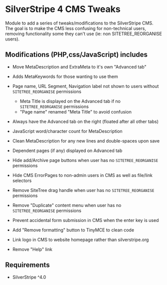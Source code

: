 # SilverStripe 4 CMS Tweaks
Module to add a series of tweaks/modifications to the SilverStripe CMS.
The goal is to make the CMS less confusing for non-technical users, removing
functionality some they can't use (ie: non SITETREE_REORGANISE users).

## Modifications (PHP,css/JavaScript) includes
- Move MetaDescription and ExtraMeta to it's own "Advanced tab"
- Adds MetaKeywords for those wanting to use them
- Page name, URL Segment, Navigation label not shown to users without `SITETREE_REORGANISE` permissions
  - Meta Title is displayed on the Advanced tab if no `SITETREE_REORGANISE` permissions
  - "Page name" renamed "Meta Title" to avoid confusion

- Always have the Advanced tab on the right (floated after all other tabs)
- JavaScript word/character count for MetaDescription
- Clean MetaDescription for any new lines and double-spaces upon save
- Dependent pages (if any) displayed on Advanced tab
- Hide add/Archive page buttons when user has no `SITETREE_REORGANISE` permissions
- Hide CMS ErrorPages to non-admin users in CMS as well as file/link selectors
- Remove SiteTree drag handle when user has no `SITETREE_REORGANISE` permissions
- Remove "Duplicate" content menu when user has no `SITETREE_REORGANISE` permissions
- Prevent accidental form submission in CMS when the enter key is used
- Add "Remove formatting" button to TinyMCE to clean code
- Link logo in CMS to website homepage rather than silverstripe.org
- Remove "Help" link

## Requirements
- SilverStripe ^4.0
